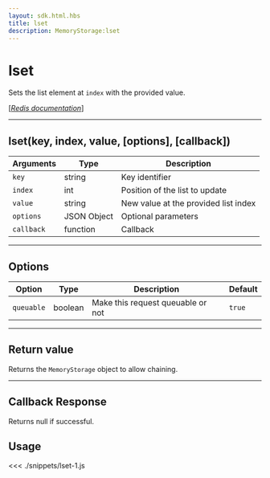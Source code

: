 ```yaml
---
layout: sdk.html.hbs
title: lset
description: MemoryStorage:lset
---
```


# lset

Sets the list element at `index` with the provided value.

[[_Redis documentation_]](https://redis.io/commands/lset)

---

## lset(key, index, value, [options], [callback])

| Arguments  | Type        | Description                          |
| ---------- | ----------- | ------------------------------------ |
| `key`      | string      | Key identifier                       |
| `index`    | int         | Position of the list to update       |
| `value`    | string      | New value at the provided list index |
| `options`  | JSON Object | Optional parameters                  |
| `callback` | function    | Callback                             |

---

## Options

| Option     | Type    | Description                       | Default |
| ---------- | ------- | --------------------------------- | ------- |
| `queuable` | boolean | Make this request queuable or not | `true`  |

---

## Return value

Returns the `MemoryStorage` object to allow chaining.

---

## Callback Response

Returns null if successful.

## Usage

<<< ./snippets/lset-1.js
